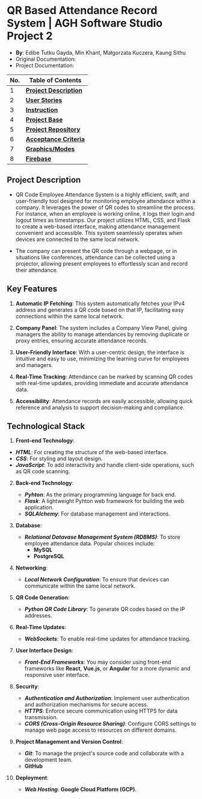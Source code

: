 # QR Based Attendance Record System  | AGH Software Studio Project 2
*  **By**: Edibe Tutku Gayda, Min Khant, Małgorzata Kuczera, Kaung Sithu
* Original Documentation: []()
* Project Documentation: []()

| No. | Table of Contents                                                                   |
| --- | ----------------------------------------------------------------------- |
| 1   | [**Project Description**]()  
| 2   | [**User Stories**]() |
| 3   | [**Instruction**]()   |
| 4   | [**Project Base**]()   |
| 5   | [**Project Repository**]()   |
| 6   | [**Acceptance Criteria**]()   |        
| 7   | [**Graphics/Modes**]()   |
| 8   | [**Firebase**](https://console.firebase.google.com/u/1/project/employee-attendance-syst-4e7a6/overview?pli=1) |

## Project Description 
  * QR Code Employee Attendance System is a highly efficient, swift, and user-friendly tool designed for monitoring employee attendance within a company. It leverages the power of QR codes to streamline the process. For instance, when an employee is working online, it logs their login and logout times as timestamps. Our project utilizes HTML, CSS, and Flask to create a web-based interface, making attendance management convenient and accessible. This system seamlessly operates when devices are connected to the same local network.

  * The company can present the QR code through a webpage, or in situations like conferences, attendance can be collected using a projector, allowing present employees to effortlessly scan and record their attendance.


## Key Features

1. **Automatic IP Fetching**: This system automatically fetches your IPv4 address and generates a QR code based on that IP, facilitating easy connections within the same local network.

2. **Company Panel**: The system includes a Company View Panel, giving managers the ability to manage attendances by removing duplicate or proxy entries, ensuring accurate attendance records.

3. **User-Friendly Interface**: With a user-centric design, the interface is intuitive and easy to use, minimizing the learning curve for employees and managers.

4. **Real-Time Tracking**: Attendance can be marked by scanning QR codes with real-time updates, providing immediate and accurate attendance data.

5. **Accessibility**: Attendance records are easily accessible, allowing quick reference and analysis to support decision-making and compliance.
   
## Technological Stack 
1. **Front-end Technology**:
  - **_HTML_**:  For creating the structure of the web-based interface.
  - **_CSS_**: For styling and layout design.
  - **_JavaScript_**: To add interactivity and handle client-side operations, such as QR code scanning.
 
2. **Back-end Technology**:
   -  **_Pyhton_**: As the primary programming language for back end.
   -  **_Flask_**: A lightweight Pyhton web framework for building the web application.
   -  **_SQLAlchemy_**: For database management and interactions.

3. **Database**:
   - **_Relational Datavase Management System (RDBMS)_**:  To store employee attendance data. Popular choices include:
       - **MySQL**
       - **PostgreSQL**

4. **Networking**:
   - **_Local Network Configuration_**: To ensure that devices can communicate within the same local network.

5. **QR Code Generation**:
   - **_Python QR Code Library_**: To generate QR codes based on the IP addresses.

6. **Real-Time Updates**:
   - **_WebSockets_**: To enable real-time updates for attendance tracking.

7. **User Interface Design**:
   - **_Front-End Frameworks_**: You may consider using front-end frameworks like **React**, **Vue.js**, or **Angular** for a more dynamic and responsive user interface.

8. **Security**:
   - **_Authentication and Authorization_**: Implement user authentication and authorization mechanisms for secure access.
   - **_HTTPS_**: Enforce secure communication using HTTPS for data transmission.
   - **_CORS (Cross-Origin Resource Sharing)_**: Configure CORS settings to manage web page access to resources on different domains.

9. **Project Management and Version Control**:
   - **_Git_**: To manage the project's source code and collaborate with a development team.
   - **GitHub**

10. **Deployment**:
    - **_Web Hosting_**:  **Google Cloud Platform (GCP)**.

